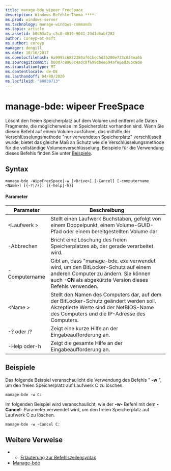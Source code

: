 ```yaml
---
title: manage-bde wipeer FreeSpace
description: Windows-Befehle Thema ****-
ms.prod: windows-server
ms.technology: manage-windows-commands
ms.topic: article
ms.assetid: b8d83a2a-c5c8-4019-9041-23d1d6abf282
author: coreyp-at-msft
ms.author: coreyp
manager: dongill
ms.date: 10/16/2017
ms.openlocfilehash: 6a9995c6872380af61bec5d3b200e733c034ea6b
ms.sourcegitcommit: b00d7c8968c4adc8f699dbee694afe6ed36bc9de
ms.translationtype: MT
ms.contentlocale: de-DE
ms.lasthandoff: 04/08/2020
ms.locfileid: "80839713"
---
```

# <a name="manage-bde-wipefreespace"></a>manage-bde: wipeer FreeSpace



Löscht den freien Speicherplatz auf dem Volume und entfernt alle Daten Fragmente, die möglicherweise im Speicherplatz vorhanden sind. Wenn Sie diesen Befehl auf einem Volume ausführen, das mithilfe der Verschlüsselungsmethode "nur verwendeten Speicherplatz" verschlüsselt wurde, bietet das gleiche Maß an Schutz wie die Verschlüsselungsmethode für die vollständige Volumenverschlüsselung. Beispiele für die Verwendung dieses Befehls finden Sie unter [Beispiele](#BKMK_Examples).

## <a name="syntax"></a>Syntax

```
manage-bde -WipeFreeSpace|-w [<Drive>] [-Cancel] [-computername <Name>] [{-?|/?}] [{-help|-h}]
```

#### <a name="parameters"></a>Parameter

|Parameter|Beschreibung|
|---------|-----------|
|\<Laufwerk >|Stellt einen Laufwerk Buchstaben, gefolgt von einem Doppelpunkt, einem Volume-GUID-Pfad oder einem bereitgestellten Volume dar.|
|-Abbrechen|Bricht eine Löschung des freien Speicherplatzes ab, der gerade verarbeitet wird.|
|-Computername|Gibt an, dass "manage-bde. exe verwendet wird, um den BitLocker-Schutz auf einem anderen Computer zu ändern. Sie können auch **-CN** als abgekürzte Version dieses Befehls verwenden.|
|\<Name >|Stellt den Namen des Computers dar, auf dem der BitLocker-Schutz geändert werden soll. Akzeptierte Werte sind der NetBIOS-Name des Computers und die IP-Adresse des Computers.|
|-? oder /?|Zeigt eine kurze Hilfe an der Eingabeaufforderung an.|
|-Help oder-h|Zeigt die gesamte Hilfe an der Eingabeaufforderung an.|

## <a name="examples"></a><a name=BKMK_Examples></a>Beispiele

Das folgende Beispiel veranschaulicht die Verwendung des Befehls " **-w** ", um den freien Speicherplatz auf Laufwerk C zu löschen.
```
manage-bde -w C:
```
Im folgenden Beispiel wird veranschaulicht, wie der **-w-** Befehl mit dem **-Cancel-** Parameter verwendet wird, um den freien Speicherplatz auf Laufwerk C zu löschen.
```
manage-bde -w -Cancel C:
```

## <a name="additional-references"></a>Weitere Verweise

-   - [Erläuterung zur Befehlszeilensyntax](command-line-syntax-key.md)
-   [Manage-bde](manage-bde.md)